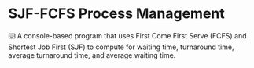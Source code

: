 # SJF-FCFS Process Management
 ⌨️ A console-based program that uses First Come First Serve (FCFS) and Shortest Job First (SJF) to compute for waiting time, turnaround time, average turnaround time, and average waiting time.
